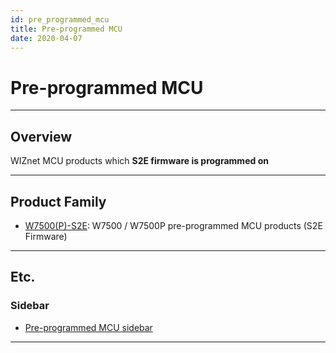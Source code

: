 ```yaml
---
id: pre_programmed_mcu
title: Pre-programmed MCU
date: 2020-04-07
---
```



# Pre-programmed MCU

-----

## Overview

WIZnet MCU products which **S2E firmware is programmed on**

-----

## Product Family

  - [W7500(P)-S2E](/products/w7500x-s2e/start): W7500 / W7500P
    pre-programmed MCU products (S2E Firmware)

-----

## Etc.

### Sidebar

  - [Pre-programmed MCU sidebar](/products/preprogrammed_mcu/sidebar)

-----
